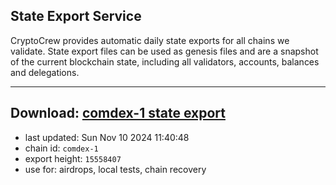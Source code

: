 ## State Export Service
CryptoCrew provides automatic daily state exports for all chains we validate. State export files can be used as genesis files and are a snapshot of the current blockchain state, including all validators, accounts, balances and delegations.

---
**Download: [comdex-1 state export](https://dl-eu2.ccvalidators.com/SERVICE/comdex/comdex-1_export_15558407.json)**
---

- last updated: Sun Nov 10 2024 11:40:48
- chain id: `comdex-1`
- export height: `15558407`
- use for: airdrops, local tests, chain recovery

